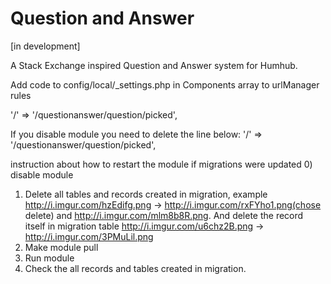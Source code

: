Question and Answer
========
[in development]

A Stack Exchange inspired Question and Answer system for Humhub. 

Add code to config/local/_settings.php in Components array to urlManager rules

'/' => '/questionanswer/question/picked',

If you disable module you need to delete the line below: '/' => '/questionanswer/question/picked',

instruction about how to restart the module if migrations were updated
0) disable module
1) Delete all tables and records created in migration, example  http://i.imgur.com/hzEdifg.png -> http://i.imgur.com/rxFYho1.png(chose delete) and  http://i.imgur.com/mlm8b8R.png. And delete the record itself in migration table http://i.imgur.com/u6chz2B.png -> http://i.imgur.com/3PMuLil.png
2) Make module pull
3) Run module
4) Check the all records and tables created in migration.
